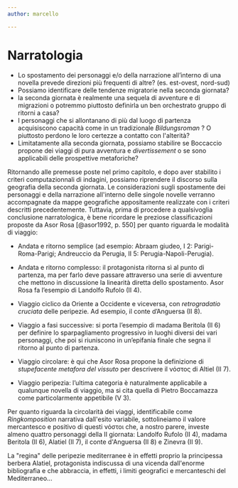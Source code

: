 ```yaml
---
author: marcello

---
```



# Narratologia

* Lo spostamento dei personaggi e/o della narrazione all’interno di una novella prevede direzioni più frequenti di altre? (es. est-ovest, nord-sud)
* Possiamo identificare delle tendenze migratorie nella seconda giornata?
* la seconda giornata è realmente una sequela di avventure e di migrazioni o potremmo piuttosto definirla un ben orchestrato gruppo di ritorni a casa?
* I personaggi che si allontanano di più dal luogo di partenza acquisiscono capacità come in un tradizionale *Bildungsroman* ? O piuttosto perdono le loro certezze a contatto con l'alterità?
* Limitatamente alla seconda giornata, possiamo stabilire se Boccaccio propone dei viaggi di pura avventura e *divertissement* o se sono applicabili delle prospettive metaforiche?

	
Ritornando alle premesse poste nel primo capitolo, e dopo aver stabilito i criteri computazionnali di indagini, possiamo riprendere il discorso sulla geografia della seconda giornata.
Le considerazioni sugli spostamente dei personaggi e della narrazione all'interno delle singole novelle verranno accompagnate da mappe geografiche appositamente realizzate con i criteri descritti precedentemente. 
Tuttavia, prima di procedere a qualsivoglia conclusione narratologica, è bene ricordare le preziose classificazioni proposte da Asor Rosa [@asor1992, p. 550] per quanto riguarda le modalità di viaggio:

* Andata e ritorno semplice (ad esempio: Abraam giudeo, I 2: Parigi-Roma-Parigi; Andreuccio da Perugia, II 5: Perugia-Napoli-Perugia).

* Andata e ritorno complesso: il protagonista ritorna sì al punto di partenza, ma per farlo deve passare attraverso una serie di avventure che mettono in discussione la linearità diretta dello spostamento. Asor Rosa fa l’esempio di Landolfo Rufolo (II 4).

* Viaggio ciclico da Oriente a Occidente e viceversa, con *retrogradatio cruciata* delle peripezie. Ad esempio, il conte d’Anguersa (II 8).

* Viaggio a fasi successive: si porta l’esempio di madama Beritola (II 6) per definire lo sparpagliamento progressivo in luoghi diversi dei vari personaggi, che poi si riuniscono in un’epifania finale che segna il ritorno al punto di partenza.

* Viaggio circolare: è qui che Asor Rosa propone la definizione di *stupefacente metafora del vissuto* per descrivere il νόστος di Altiel (II 7).

* Viaggio peripezia: l’ultima categoria è naturalmente applicabile a qualunque novella di viaggio, ma si cita quella di Pietro Boccamazza come particolarmente appetibile (V 3).

Per quanto riguarda la circolarità dei viaggi, identificabile come *Ringkomposition* narrativa dall'esito variabile, sottolineiamo il valore mercantesco e positivo di questi νόστοι che, a nostro parere, investe almeno quattro personaggi della II giornata: Landolfo Rufolo (II 4), madama Beritola (II 6), Alatiel (II 7), il conte d'Anguersa (II 8) e Zinevra (II 9).

La "regina" delle peripezie mediterranee è in effetti proprio la principessa berbera Alatiel, protagonista indiscussa di una vicenda dall'enorme bibliografia e che abbraccia, in effetti, i limiti geografici e mercanteschi del Mediterraneo...